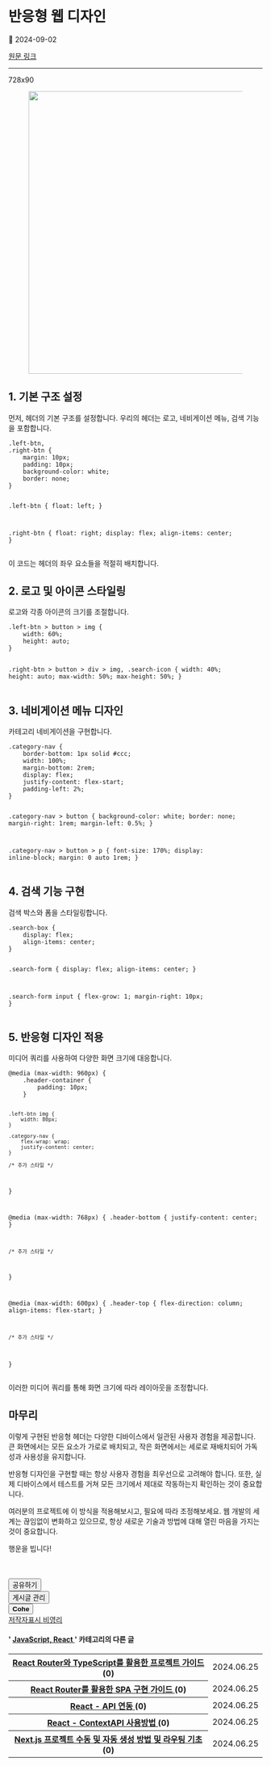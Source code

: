 # 반응형 웹 디자인

📅 2024-09-02

[원문 링크](https://code-chy.tistory.com/152)

---

<div class="area_view" id="article-view">
 <!-- System - START -->
 <div class="revenue_unit_wrap">
  <div class="revenue_unit_item adfit">
   <div class="revenue_unit_info">
    728x90
   </div>
   <ins class="kakao_ad_area" data-ad-height="90px" data-ad-unit="DAN-nP21vcNIK4cPjSVz" data-ad-width="728px" style="display: none;">
   </ins>
   <script async="async" src="//t1.daumcdn.net/kas/static/ba.min.js" type="text/javascript">
   </script>
  </div>
 </div>
 <!-- System - END -->
 <div class="contents_style">
  <p>
   <figure class="imageblock alignCenter" data-ke-mobilestyle="widthOrigin" data-origin-height="560" data-origin-width="785">
    <span data-phocus="https://blog.kakaocdn.net/dn/bwNMfw/btsJnhkAB28/yy4YBq2wgZbPkdr9w6lDz1/img.png" data-url="https://blog.kakaocdn.net/dn/bwNMfw/btsJnhkAB28/yy4YBq2wgZbPkdr9w6lDz1/img.png">
     <img data-origin-height="560" data-origin-width="785" height="560" loading="lazy" onerror="this.onerror=null; this.src='//t1.daumcdn.net/tistory_admin/static/images/no-image-v1.png'; this.srcset='//t1.daumcdn.net/tistory_admin/static/images/no-image-v1.png';" src="https://blog.kakaocdn.net/dn/bwNMfw/btsJnhkAB28/yy4YBq2wgZbPkdr9w6lDz1/img.png" srcset="https://img1.daumcdn.net/thumb/R1280x0/?scode=mtistory2&amp;fname=https%3A%2F%2Fblog.kakaocdn.net%2Fdn%2FbwNMfw%2FbtsJnhkAB28%2Fyy4YBq2wgZbPkdr9w6lDz1%2Fimg.png" width="785"/>
    </span>
   </figure>
  </p>
  <h2 data-ke-size="size26">
   1. 기본 구조 설정
  </h2>
  <p data-ke-size="size16">
   먼저, 헤더의 기본 구조를 설정합니다. 우리의 헤더는 로고, 네비게이션 메뉴, 검색 기능을 포함합니다.
  </p>
  <pre class="css"><code>.left-btn,
.right-btn {
    margin: 10px;
    padding: 10px;
    background-color: white;
    border: none;
}

.left-btn {
    float: left;
}

.right-btn {
    float: right;
    display: flex;
    align-items: center;
}</code></pre>
  <p data-ke-size="size16">
   이 코드는 헤더의 좌우 요소들을 적절히 배치합니다.
  </p>
  <h2 data-ke-size="size26">
   2. 로고 및 아이콘 스타일링
  </h2>
  <p data-ke-size="size16">
   로고와 각종 아이콘의 크기를 조절합니다.
  </p>
  <pre class="css"><code>.left-btn &gt; button &gt; img {
    width: 60%;
    height: auto;
}

.right-btn &gt; button &gt; div &gt; img,
.search-icon {
    width: 40%;
    height: auto;
    max-width: 50%;
    max-height: 50%;
}</code></pre>
  <h2 data-ke-size="size26">
   3. 네비게이션 메뉴 디자인
  </h2>
  <p data-ke-size="size16">
   카테고리 네비게이션을 구현합니다.
  </p>
  <pre class="css"><code>.category-nav {
    border-bottom: 1px solid #ccc;
    width: 100%;
    margin-bottom: 2rem;
    display: flex;
    justify-content: flex-start;
    padding-left: 2%;
}

.category-nav &gt; button {
    background-color: white;
    border: none;
    margin-right: 1rem;
    margin-left: 0.5%;
}

.category-nav &gt; button &gt; p {
    font-size: 170%;
    display: inline-block;
    margin: 0 auto 1rem;
}</code></pre>
  <h2 data-ke-size="size26">
   4. 검색 기능 구현
  </h2>
  <p data-ke-size="size16">
   검색 박스와 폼을 스타일링합니다.
  </p>
  <pre class="css"><code>.search-box {
    display: flex;
    align-items: center;
}

.search-form {
    display: flex;
    align-items: center;
}

.search-form input {
    flex-grow: 1;
    margin-right: 10px;
}</code></pre>
  <h2 data-ke-size="size26">
   5. 반응형 디자인 적용
  </h2>
  <p data-ke-size="size16">
   미디어 쿼리를 사용하여 다양한 화면 크기에 대응합니다.
  </p>
  <pre class="css"><code>@media (max-width: 960px) {
    .header-container {
        padding: 10px;
    }

    .left-btn img {
        width: 80px;
    }

    .category-nav {
        flex-wrap: wrap;
        justify-content: center;
    }

    /* 추가 스타일 */
}

@media (max-width: 768px) {
    .header-bottom {
        justify-content: center;
    }

    /* 추가 스타일 */
}

@media (max-width: 600px) {
    .header-top {
        flex-direction: column;
        align-items: flex-start;
    }

    /* 추가 스타일 */
}</code></pre>
  <p data-ke-size="size16">
   이러한 미디어 쿼리를 통해 화면 크기에 따라 레이아웃을 조정합니다.
  </p>
  <h2 data-ke-size="size26">
   마무리
  </h2>
  <p data-ke-size="size16">
   이렇게 구현된 반응형 헤더는 다양한 디바이스에서 일관된 사용자 경험을 제공합니다. 큰 화면에서는 모든 요소가 가로로 배치되고, 작은 화면에서는 세로로 재배치되어 가독성과 사용성을 유지합니다.
  </p>
  <p data-ke-size="size16">
   반응형 디자인을 구현할 때는 항상 사용자 경험을 최우선으로 고려해야 합니다. 또한, 실제 디바이스에서 테스트를 거쳐 모든 크기에서 제대로 작동하는지 확인하는 것이 중요합니다.
  </p>
  <p data-ke-size="size16">
   여러분의 프로젝트에 이 방식을 적용해보시고, 필요에 따라 조정해보세요. 웹 개발의 세계는 끊임없이 변화하고 있으므로, 항상 새로운 기술과 방법에 대해 열린 마음을 가지는 것이 중요합니다.
  </p>
  <p data-ke-size="size16">
   행운을 빕니다!
  </p>
 </div>
 <!-- System - START -->
 <!-- System - END -->
 <script async="" crossorigin="anonymous" onerror="changeAdsenseToAdfit()" src="https://pagead2.googlesyndication.com/pagead/js/adsbygoogle.js?client=ca-pub-9527582522912841">
 </script>
 <!-- inventory -->
 <ins class="adsbygoogle" data-ad-adfit-unit="DAN-HCZEy0KQLPMGnGuC" data-ad-client="ca-pub-9527582522912841" data-ad-format="auto" data-ad-slot="4947159016" data-ad-type="inventory" data-full-width-responsive="true" style="margin:50px 0; display:block">
 </ins>
 <script id="adsense_script">
  (adsbygoogle = window.adsbygoogle || []).push({});
 </script>
 <script>
  if(window.ObserveAdsenseUnfilledState !== undefined){ ObserveAdsenseUnfilledState(); }
 </script>
 <div class="container_postbtn #post_button_group">
  <div class="postbtn_like">
   <script>
    window.ReactionButtonType = 'reaction';
window.ReactionApiUrl = '//code-chy.tistory.com/reaction';
window.ReactionReqBody = {
    entryId: 152
}
   </script>
   <div class="wrap_btn" data-tistory-react-app="Reaction" id="reaction-152">
   </div>
   <div class="wrap_btn wrap_btn_share">
    <button aria-expanded="false" class="btn_post sns_btn btn_share" data-blog-title="Cohe" data-description="1. 기본 구조 설정먼저, 헤더의 기본 구조를 설정합니다. 우리의 헤더는 로고, 네비게이션 메뉴, 검색 기능을 포함합니다..left-btn,.right-btn {    margin: 10px;    padding: 10px;    background-color: white;    border: none;}.left-btn {    float: left;}.right-btn {    float: right;    display: flex;    align-items: center;}이 코드는 헤더의 좌우 요소들을 적절히 배치합니다.2. 로고 및 아이콘 스타일링로고와 각종 아이콘의 크기를 조절합니다..left-btn &gt; button &gt; img {    width: 60%;    height: auto;}.r.." data-pc-url="https://code-chy.tistory.com/152" data-profile-image="https://tistory1.daumcdn.net/tistory/5646409/attach/8bf562b73e38446a9f0bb065fc30f867" data-profile-name="코헤0121" data-relative-pc-url="/152" data-thumbnail-url="https://img1.daumcdn.net/thumb/R800x0/?scode=mtistory2&amp;fname=https%3A%2F%2Fblog.kakaocdn.net%2Fdn%2FbwNMfw%2FbtsJnhkAB28%2Fyy4YBq2wgZbPkdr9w6lDz1%2Fimg.png" data-title="반응형 웹 디자인" type="button">
     <span class="ico_postbtn ico_share">
      공유하기
     </span>
    </button>
    <div class="layer_post" id="tistorySnsLayer">
    </div>
   </div>
   <div class="wrap_btn wrap_btn_etc" data-category-visibility="public" data-entry-id="152" data-entry-visibility="public">
    <button aria-expanded="false" class="btn_post btn_etc2" type="button">
     <span class="ico_postbtn ico_etc">
      게시글 관리
     </span>
    </button>
    <div class="layer_post" id="tistoryEtcLayer">
    </div>
   </div>
  </div>
  <button class="btn_menu_toolbar btn_subscription #subscribe" data-blog-id="5646409" data-device="web_pc" data-tiara-action-name="구독 버튼_클릭" data-url="https://code-chy.tistory.com/152" type="button">
   <em class="txt_state">
   </em>
   <strong class="txt_tool_id">
    Cohe
   </strong>
   <span class="img_common_tistory ico_check_type1">
   </span>
  </button>
  <div class="postbtn_ccl" data-ccl-derive="1" data-ccl-type="6">
   <a class="link_ccl" href="https://creativecommons.org/licenses/by-nc/4.0/deed.ko" rel="license" target="_blank">
    <span class="bundle_ccl">
     <span class="ico_postbtn ico_ccl1">
      저작자표시
     </span>
     <span class="ico_postbtn ico_ccl2">
      비영리
     </span>
    </span>
   </a>
  </div>
  <!--
            <rdf:RDF xmlns="https://web.resource.org/cc/" xmlns:dc="https://purl.org/dc/elements/1.1/" xmlns:rdf="https://www.w3.org/1999/02/22-rdf-syntax-ns#">
                <Work rdf:about="">
                    <license rdf:resource="https://creativecommons.org/licenses/by-nc/4.0/deed.ko" />
                </Work>
                <License rdf:about="https://creativecommons.org/licenses/by-nc/4.0/deed.ko">
                    <permits rdf:resource="https://web.resource.org/cc/Reproduction"/>
                    <permits rdf:resource="https://web.resource.org/cc/Distribution"/>
                    <requires rdf:resource="https://web.resource.org/cc/Notice"/>
                    <requires rdf:resource="https://web.resource.org/cc/Attribution"/>
                    <permits rdf:resource="https://web.resource.org/cc/DerivativeWorks"/>
<prohibits rdf:resource="https://web.resource.org/cc/CommercialUse"/>

                </License>
            </rdf:RDF>
            -->
  <div data-tistory-react-app="SupportButton">
  </div>
 </div>
 <!-- PostListinCategory - START -->
 <div class="another_category another_category_color_gray">
  <h4>
   '
   <a href="/category/JavaScript%2C%20React">
    JavaScript, React
   </a>
   ' 카테고리의 다른 글
  </h4>
  <table>
   <tr>
    <th>
     <a href="/123">
      React Router와 TypeScript를 활용한 프로젝트 가이드
     </a>
     <span>
      (0)
     </span>
    </th>
    <td>
     2024.06.25
    </td>
   </tr>
   <tr>
    <th>
     <a href="/122">
      React Router를 활용한 SPA 구현 가이드
     </a>
     <span>
      (0)
     </span>
    </th>
    <td>
     2024.06.25
    </td>
   </tr>
   <tr>
    <th>
     <a href="/121">
      React - API 연동
     </a>
     <span>
      (0)
     </span>
    </th>
    <td>
     2024.06.25
    </td>
   </tr>
   <tr>
    <th>
     <a href="/120">
      React - ContextAPI 사용방법
     </a>
     <span>
      (0)
     </span>
    </th>
    <td>
     2024.06.25
    </td>
   </tr>
   <tr>
    <th>
     <a href="/119">
      Next.js 프로젝트 수동 및 자동 생성 방법 및 라우팅 기초
     </a>
     <span>
      (0)
     </span>
    </th>
    <td>
     2024.06.25
    </td>
   </tr>
  </table>
 </div>
 <!-- PostListinCategory - END -->
</div>
